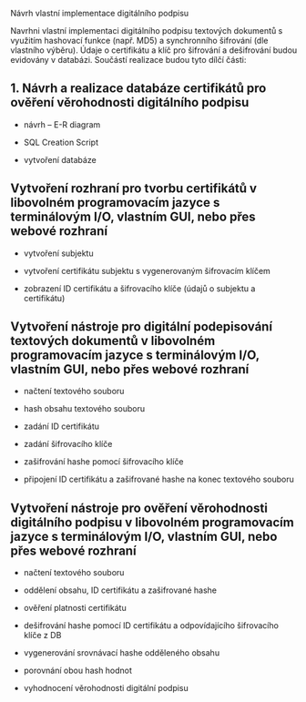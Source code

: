 Návrh vlastní implementace digitálního podpisu

Navrhni vlastní implementaci digitálního podpisu textových dokumentů s využitím hashovací funkce (např. MD5) a synchronního šifrování (dle vlastního výběru). Údaje o certifikátu a klíč pro šifrování a dešifrování budou evidovány v databázi. Součástí realizace budou tyto dílčí části:

## 1. Návrh a realizace databáze certifikátů pro ověření věrohodnosti digitálního podpisu

- návrh – E-R diagram

- SQL Creation Script

- vytvoření databáze

## Vytvoření rozhraní pro tvorbu certifikátů v libovolném programovacím jazyce s terminálovým I/O, vlastním GUI, nebo přes webové rozhraní

- vytvoření subjektu

-  vytvoření certifikátu subjektu s vygenerovaným šifrovacím klíčem

-  zobrazení ID certifikátu a šifrovacího klíče (údajů o subjektu a certifikátu)

## Vytvoření nástroje pro digitální podepisování textových dokumentů v libovolném programovacím jazyce s terminálovým I/O, vlastním GUI, nebo přes webové rozhraní

- načtení textového souboru

- hash obsahu textového souboru

- zadání ID certifikátu

- zadání šifrovacího klíče

- zašifrování hashe pomocí šifrovacího klíče

- připojení ID certifikátu a zašifrované hashe na konec textového souboru

## Vytvoření nástroje pro ověření věrohodnosti digitálního podpisu v libovolném programovacím jazyce s terminálovým I/O, vlastním GUI, nebo přes webové rozhraní

- načtení textového souboru

- oddělení obsahu, ID certifikátu a zašifrované hashe

- ověření platnosti certifikátu

- dešifrování hashe pomocí ID certifikátu a odpovídajícího šifrovacího klíče z DB

- vygenerování srovnávací hashe odděleného obsahu

- porovnání obou hash hodnot

- vyhodnocení věrohodnosti digitální podpisu
